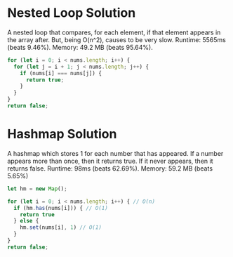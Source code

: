 # Nested Loop Solution
A nested loop that compares, for each element, if that element appears in the array after. But, being O(n^2), causes to be very slow. 
Runtime: 5565ms (beats 9.46%).
Memory: 49.2 MB (beats 95.64%).

```javascript
for (let i = 0; i < nums.length; i++) {
  for (let j = i + 1; j < nums.length; j++) {
    if (nums[i] === nums[j]) {
      return true;
    }
  }
}
return false;
```


# Hashmap Solution
A hashmap which stores 1 for each number that has appeared. If a number appears more than once, then it returns true. If it never appears, then it returns false.
Runtime: 98ms (beats 62.69%).
Memory: 59.2 MB (beats 5.65%)

```javascript
let hm = new Map();

for (let i = 0; i < nums.length; i++) { // O(n)
  if (hm.has(nums[i])) { // O(1)
    return true
  } else {
    hm.set(nums[i], 1) // O(1)
  }
}
return false;
```